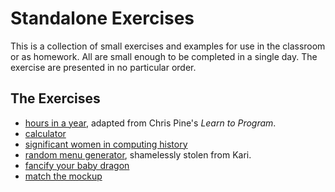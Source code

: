 # Standalone Exercises
This is a collection of small exercises and examples for use in the classroom or as homework. All are small enough to be completed in a single day. The exercise are presented in no particular order.

## The Exercises
- [hours in a year](hours-in-a-year.md), adapted from Chris Pine's _Learn to Program_.
- [calculator](calculator.md)
- [significant women in computing history](women-in-computing.md)
- [random menu generator](random-menu-generator.md), shamelessly stolen from Kari.
- [fancify your baby dragon](fancify-baby-dragon.md)
- [match the mockup](html-mockup.md)
